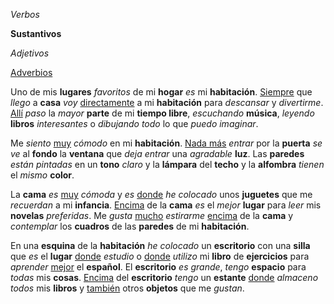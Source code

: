 <link rel="stylesheet" href="styles.css">

_Verbos_

__Sustantivos__

<i>Adjetivos</i>

<u>Adverbios</u>

Uno de mis __lugares__ <i>favoritos</i> de mi __hogar__ _es_ mi __habitación__. <u>Siempre</u> que _llego_ a __casa__ _voy_ <u>directamente</u> a mi __habitación__ para _descansar_ y _divertirme_. <u>Allí</u> _paso_ la <i>mayor</i> __parte__ de mi __tiempo libre__, _escuchando_ __música__, _leyendo_ __libros__ <i>interesantes</i> o _dibujando_ <i>todo</i> lo que _puedo imaginar_.

Me _siento_ <u>muy</u> <i>cómodo</i> en mi __habitación__. <u>Nada más</u> _entrar_ por la __puerta__ _se ve_ al __fondo__ la __ventana__ que _deja_ _entrar_ una <i>agradable</i> __luz__. Las __paredes__ _están_ <i>pintadas</i> en un __tono__ <i>claro</i> y la __lámpara__ del __techo__ y la __alfombra__ _tienen_ el <i>mismo</i> __color__.

La __cama__ _es_ <u>muy</u> <i>cómoda</i> y _es_ <u>donde</u> _he colocado_ unos __juguetes__ que me _recuerdan_ a mi __infancia__. <u>Encima</u> de la __cama__ _es_ el <i>mejor</i> __lugar__ para _leer_ mis __novelas__ <i>preferidas</i>. Me _gusta_ <u>mucho</u> _estirarme_ <u>encima</u> de la __cama__ y _contemplar_ los __cuadros__ de las __paredes__ de mi __habitación__.

En una __esquina__ de la __habitación__ _he colocado_ un __escritorio__ con una __silla__ que _es_ el __lugar__ <u>donde</u> _estudio_ o <u>donde</u> _utilizo_ mi __libro__ de __ejercicios__ para _aprender_ <u>mejor</u> el __español__. El __escritorio__ _es_ <i>grande</i>, _tengo_ __espacio__ para <i>todas</i> mis __cosas__. <u>Encima</u> del __escritorio__ _tengo_ un __estante__ <u>donde</u> _almaceno_ <i>todos</i> mis __libros__ y <u>también</u> otros __objetos__ que me _gustan_.